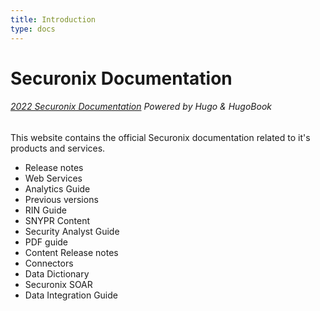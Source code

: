 ```yaml
---
title: Introduction
type: docs
---
```


# Securonix Documentation

###### [2022 Securonix Documentation](https://documentation-securonix.github.io/doc/) Powered by Hugo & HugoBook

This website contains the official Securonix documentation related to it's products and services.

* Release notes
* Web Services
* Analytics Guide
* Previous versions
* RIN Guide
* SNYPR Content
* Security Analyst Guide
* PDF guide
* Content Release notes
* Connectors
* Data Dictionary
* Securonix SOAR
* Data Integration Guide